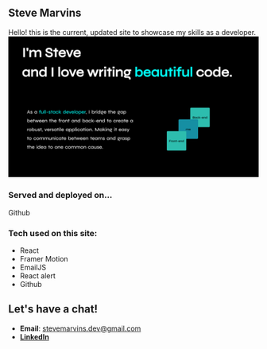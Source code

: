 ## Steve Marvins
Hello! this is the current, updated site to showcase my skills as a developer.
![Trailer pic](/Intro.png)

### Served and deployed on...
Github

### Tech used on this site:
* React
* Framer Motion
* EmailJS
* React alert
* Github

## Let's have a chat!
* **Email**: [stevemarvins.dev@gmail.com](https://www.stevemarvins.dev@gmail.com/)
* **[LinkedIn](https://www.linkedin.com/in/stevemarvins-dev)**
